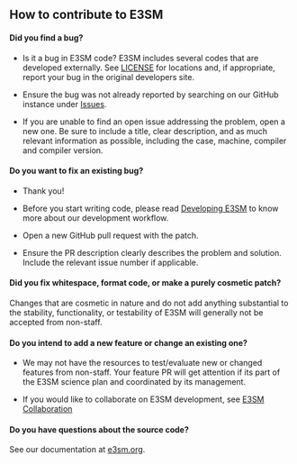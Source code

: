 ## How to contribute to E3SM

#### **Did you find a bug?**

* Is it a bug in E3SM code? E3SM includes several codes that are developed
externally. 
See [LICENSE](LICENSE) for
locations and, if appropriate, report your bug in the original developers site.

* Ensure the bug was not already reported by searching on our GitHub instance
under [Issues](https://github.com/E3SM-Project/E3SM/issues).

* If you are unable to find an open issue addressing the problem, open a new
one. Be sure to include a title, clear description, and as much relevant
information as possible, including the case, machine, compiler and compiler
version.

#### **Do you want to fix an existing bug?**

* Thank you!

* Before you start writing code, please read [Developing
E3SM](http://e3sm.org/model/running-e3sm/developing-e3sm/) to know more about
our development workflow.

* Open a new GitHub pull request with the patch.

* Ensure the PR description clearly describes the problem and solution. Include
the relevant issue number if applicable.

#### **Did you fix whitespace, format code, or make a purely cosmetic patch?**

Changes that are cosmetic in nature and do not add anything substantial to the
stability, functionality, or testability of E3SM will generally not be accepted
from non-staff.

#### **Do you intend to add a new feature or change an existing one?**

* We may not have the resources to test/evaluate new or changed features from
non-staff.  Your feature PR will get attention if its part of the E3SM science
plan and coordinated by its management. 

* If you would like to collaborate on E3SM development, see [E3SM
Collaboration](http://e3sm.org/about/collaboration/)

#### **Do you have questions about the source code?**

See our documentation at [e3sm.org](https://e3sm.org).
